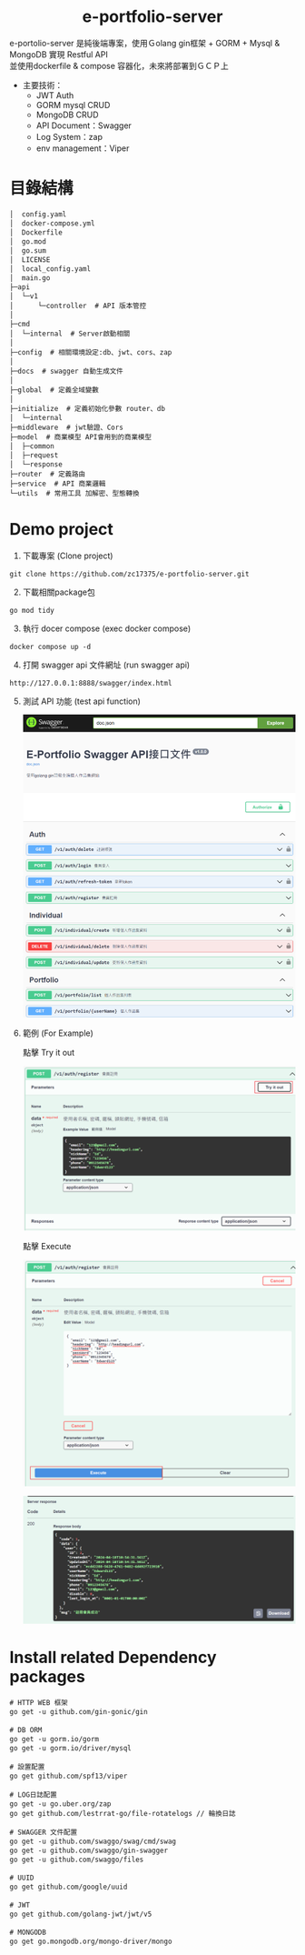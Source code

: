 # <center>e-portfolio-server</center>

e-portolio-server 是純後端專案，使用Ｇolang gin框架 + GORM + Mysql & MongoDB 實現 Restful API  
並使用dockerfile & compose 容器化，未來將部署到ＧＣＰ上

* 主要技術：
    - JWT Auth
    - GORM mysql CRUD
    - MongoDB CRUD
    - API Document：Swagger
    - Log System：zap
    - env management：Viper



# 目錄結構
```
│  config.yaml
│  docker-compose.yml
│  Dockerfile
│  go.mod
│  go.sum
│  LICENSE
│  local_config.yaml
│  main.go
├─api
│  └─v1
│      └─controller  # API 版本管控
│
├─cmd
│  └─internal  # Server啟動相關
│
├─config  # 相關環境設定:db、jwt、cors、zap
│
├─docs  # swagger 自動生成文件
│
├─global  # 定義全域變數
│
├─initialize  # 定義初始化參數 router、db
│  └─internal
├─middleware  # jwt驗證、Cors
├─model  # 商業模型 API會用到的商業模型
│  ├─common
│  ├─request
│  └─response
├─router  # 定義路由
├─service  # API 商業邏輯
└─utils  # 常用工具 加解密、型態轉換
```

# Demo project
1. 下載專案 (Clone project)

```
git clone https://github.com/zc17375/e-portfolio-server.git
```

2. 下載相關package包
```
go mod tidy
```

3. 執行 docer compose (exec docker compose)

```
docker compose up -d
```

4. 打開 swagger api 文件網址 (run swagger api)

```
http://127.0.0.1:8888/swagger/index.html
```

5. 測試 API 功能 (test api function)

    ![Swagger API Document](./readme_img/image.png)

6. 範例 (For Example)

    點擊 Try it out

    ![Click Try it out](./readme_img/image1.png)

    點擊 Execute

    ![Click Execute](./readme_img/image2.png)

    ![server responsed](./readme_img/image3.png)

# Install related Dependency packages

```
# HTTP WEB 框架
go get -u github.com/gin-gonic/gin

# DB ORM
go get -u gorm.io/gorm
go get -u gorm.io/driver/mysql

# 設置配置
go get github.com/spf13/viper

# LOG日誌配置
go get -u go.uber.org/zap
go get github.com/lestrrat-go/file-rotatelogs // 輪換日誌

# SWAGGER 文件配置
go get -u github.com/swaggo/swag/cmd/swag
go get -u github.com/swaggo/gin-swagger
go get -u github.com/swaggo/files

# UUID
go get github.com/google/uuid

# JWT
go get github.com/golang-jwt/jwt/v5

# MONGODB
go get go.mongodb.org/mongo-driver/mongo


```
